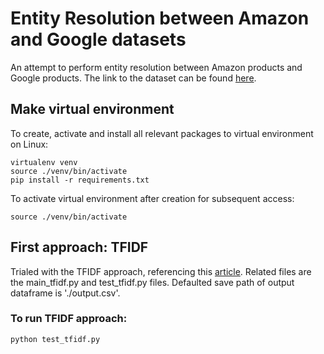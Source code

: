 # Entity Resolution between Amazon and Google datasets

An attempt to perform entity resolution between Amazon products and Google products. The link to the dataset can be found [here](https://dbs.uni-leipzig.de/research/projects/object_matching/benchmark_datasets_for_entity_resolution).

## Make virtual environment
To create, activate and install all relevant packages to virtual environment on Linux:
```
virtualenv venv
source ./venv/bin/activate
pip install -r requirements.txt
```

To activate virtual environment after creation for subsequent access:
```
source ./venv/bin/activate
```

## First approach: TFIDF

Trialed with the TFIDF approach, referencing this [article](https://medium.com/tim-black/fuzzy-string-matching-at-scale-41ae6ac452c2). Related files are the main_tfidf.py and test_tfidf.py files. Defaulted save path of output dataframe is './output.csv'.

### To run TFIDF approach:
```
python test_tfidf.py
```

